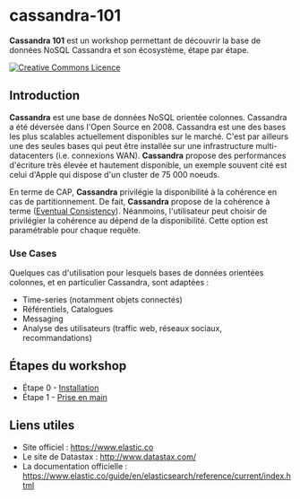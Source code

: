 # cassandra-101

**Cassandra 101** est un workshop permettant de découvrir la base de données NoSQL Cassandra et son écosystème, étape par étape.

<a rel="license" href="http://creativecommons.org/licenses/by-nc-sa/4.0/"><img alt="Creative Commons Licence" style="border-width:0" src="https://i.creativecommons.org/l/by-nc-sa/4.0/88x31.png" /></a>

## Introduction
**Cassandra** est une base de données NoSQL orientée colonnes. Cassandra a été déversée dans l'Open Source en 2008. Cassandra est une des bases les plus scalables actuellement disponibles sur le marché. C'est par ailleurs une des seules bases qui peut être installée sur une infrastructure multi-datacenters (i.e. connexions WAN). **Cassandra** propose des performances d'écriture très élevée et hautement disponible, un exemple souvent cité est celui d'Apple qui dispose d'un cluster de 75 000 noeuds.

En terme de CAP, **Cassandra** privilégie la disponibilité à la cohérence en cas de partitionnement. De fait, **Cassandra** propose de la cohérence à terme ([Eventual Consistency](https://en.wikipedia.org/wiki/Eventual_consistency)). Néanmoins, l'utilisateur peut choisir de privilégier la cohérence au dépend de la disponibilité. Cette option est paramétrable pour chaque requête.

### Use Cases
Quelques cas d'utilisation pour lesquels bases de données orientées colonnes, et en particulier Cassandra, sont adaptées :

* Time-series (notamment objets connectés)
* Référentiels, Catalogues
* Messaging
* Analyse des utilisateurs (traffic web, réseaux sociaux, recommandations)

## Étapes du workshop

* Étape 0 - [Installation](./instructions/step-0.md)
* Étape 1 - [Prise en main](./instructions/step-1.md)

## Liens utiles

* Site officiel : https://www.elastic.co
* Le site de Datastax : http://www.datastax.com/
* La documentation officielle : https://www.elastic.co/guide/en/elasticsearch/reference/current/index.html
